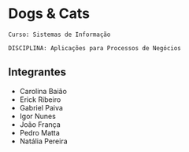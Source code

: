 ﻿# Dogs & Cats

 `Curso: Sistemas de Informação`

`DISCIPLINA: Aplicações para Processos de Negócios`

## Integrantes

- Carolina Baião
- Erick Ribeiro
- Gabriel Paiva
- Igor Nunes
- João França
- Pedro Matta
- Natália Pereira
